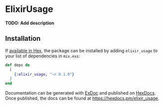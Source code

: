 # ElixirUsage

**TODO: Add description**

## Installation

If [available in Hex](https://hex.pm/docs/publish), the package can be installed
by adding `elixir_usage` to your list of dependencies in `mix.exs`:

```elixir
def deps do
  [
    {:elixir_usage, "~> 0.1.0"}
  ]
end
```

Documentation can be generated with [ExDoc](https://github.com/elixir-lang/ex_doc)
and published on [HexDocs](https://hexdocs.pm). Once published, the docs can
be found at <https://hexdocs.pm/elixir_usage>.

